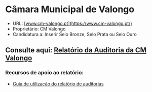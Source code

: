 # Câmara Municipal de Valongo

- URL: [www.cm-valongo.pt](https://www.cm-valongo.pt/)
- Proprietário: CM Valongo
- Candidatura a:  Inserir Selo Bronze, Selo Prata ou Selo Ouro
  
## Consulte aqui: [Relatório da Auditoria da CM Valongo](https://unidade-acesso.github.io/report_005/relatorio_report_005.html)

### Recursos de apoio ao relatório:
- [Guia de utilização do relatório de auditorias](https://unidade-acesso.github.io/reports/guiao.html)
